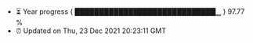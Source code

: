 - ⏳ Year progress { █████████████████████████████▁ } 97.77 %
- ⏰ Updated on Thu, 23 Dec 2021 20:23:11 GMT

